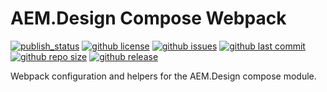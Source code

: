 # AEM.Design Compose Webpack

[![publish_status](https://github.com/aem-design/npm-compose-webpack/workflows/build/badge.svg)](https://github.com/aem-design/npm-compose-webpack/actions?workflow=build)
[![github license](https://img.shields.io/github/license/aem-design/npm-compose-webpack)](https://github.com/aem-design/npm-compose-webpack) 
[![github issues](https://img.shields.io/github/issues/aem-design/npm-compose-webpack)](https://github.com/aem-design/npm-compose-webpack) 
[![github last commit](https://img.shields.io/github/last-commit/aem-design/npm-compose-webpack)](https://github.com/aem-design/npm-compose-webpack) 
[![github repo size](https://img.shields.io/github/repo-size/aem-design/npm-compose-webpack)](https://github.com/aem-design/npm-compose-webpack) 
[![github release](https://img.shields.io/github/release/aem-design/npm-compose-webpack)](https://github.com/aem-design/npm-compose-webpack)

Webpack configuration and helpers for the AEM.Design compose module.
